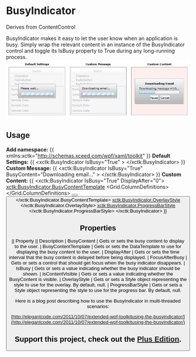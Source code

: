 # BusyIndicator
Derives from ContentControl

BusyIndicator makes it easy to let the user know when an application is busy.  Simply wrap the relevant content in an instance of the BusyIndicator control and toggle its IsBusy property to True during any long-running process.
![](BusyIndicator_busyindicator.jpg)

## Usage

**Add namespace:**
{{
xmlns:xctk="http://schemas.xceed.com/wpf/xaml/toolkit"
}}
**Default Settings:**
{{
<xctk:BusyIndicator IsBusy="True" >
            <ContentControl Style="{StaticResource SampleContent}"/>
</xctk:BusyIndicator>
}}
**Custom Message:**
{{
<xctk:BusyIndicator IsBusy="True" BusyContent="Downloading email..." >
            <ContentControl Style="{StaticResource SampleContent}"/>
</xctk:BusyIndicator>
}}
**Custom Content:**
{{
 <xctk:BusyIndicator IsBusy="True" DisplayAfter="0">
       <xctk:BusyIndicator.BusyContentTemplate>
            <DataTemplate>
                 <StackPanel Margin="4">
                          <TextBlock Text="Downloading Email" FontWeight="Bold" HorizontalAlignment="Center"/>
                           <StackPanel Margin="4">
                               <TextBlock Text="Downloading message 4/10..."/>
                               <ProgressBar Value="40" Height="15"/>
                           </StackPanel>
                           <Grid>
                               <Grid.ColumnDefinitions>
                                   <ColumnDefinition/>
                                   <ColumnDefinition/>
                               </Grid.ColumnDefinitions>
                               <Button Grid.Column="0" Content="Pause" HorizontalAlignment="Right" Margin="0 0 2 0"/>
                               <Button Grid.Column="1" Content="Cancel" HorizontalAlignment="Left" Margin="2 0 0 0"/>
                           </Grid>
                  </StackPanel>
            </DataTemplate>
       </xctk:BusyIndicator.BusyContentTemplate>
       <xctk:BusyIndicator.OverlayStyle>
                  <Style TargetType="Rectangle">
                        <Setter Property="Fill" Value="#ffffeeee"/>
                  </Style>
       </xctk:BusyIndicator.OverlayStyle>
       <xctk:BusyIndicator.ProgressBarStyle>
                   <Style TargetType="ProgressBar">
                            <Setter Property="Visibility" Value="Collapsed"/>
                   </Style>
       </xctk:BusyIndicator.ProgressBarStyle>
       <ContentControl Style="{StaticResource SampleContent}"/>
</xctk:BusyIndicator>
}}
## Properties
|| Property || Description
| BusyContent |  Gets or sets the busy content to display to the user.
| BusyContentTemplate | Gets or sets the DataTemplate to use for displaying the busy content to the user.
| DisplayAfter | Gets or sets the time interval that the busy content is delayed before being displayed.
| FocusAfterBusy | Gets or sets a control that should get focus when the busy indicator disappears.
| IsBusy |  Gets or sets a value indicating whether the busy indicator should be shown. 
| IsContentVisible | Gets or sets a value indicating whether the BusyContent is visible.
| OverlayStyle | Gets or sets a Style object representing the style to use for the overlay. By default, null.
| ProgressBarStyle | Gets or sets a Style object representing the style to use for the progress bar. By default, null.

Here is a blog post describing how to use the BusyIndicator in multi-threaded scenarios:

[http://elegantcode.com/2011/10/07/extended-wpf-toolkitusing-the-busyindicator/](http://elegantcode.com/2011/10/07/extended-wpf-toolkitusing-the-busyindicator/)

**Support this project, check out the [Plus Edition](https://xceed.com/xceed-toolkit-plus-for-wpf/).**
---